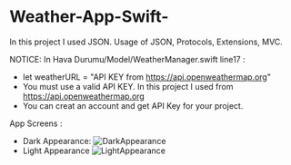 # Weather-App-Swift-
In this project I used JSON.
Usage of JSON, Protocols, Extensions, MVC.

NOTICE: 
In Hava Durumu/Model/WeatherManager.swift line17 :
- let weatherURL = "API KEY from https://api.openweathermap.org"
- You must use a valid API KEY. In this project I used from https://api.openweathermap.org
- You can creat an account and get API Key for your project.

App Screens : 
- Dark Appearance:
![DarkAppearance](https://user-images.githubusercontent.com/39004389/212766170-a70a3d26-4963-48c9-ac1d-c1e372b117ee.png)
- Light Appearance
![LightAppearance](https://user-images.githubusercontent.com/39004389/212766176-4f8b4f4c-7d8d-481e-9010-536d76998a65.png)

